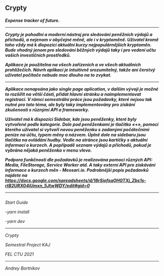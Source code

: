 ## Crypty
<h5>Expense tracker of future.

--------


Crypty je pohodlní a moderní nástroj pro sledování peněžních výdajů a příchodů, a nejenom v obyčejné měně, ale i v kryptoměně. Uživatel kromě toho vždy má k dispozici aktuální kurzy nejpopulárnějších kryptoměn. Bude vhodný jenom pro sledování běžných výdajů taky i pro vedení učtu vašich investičních prostředků.

Aplikace je použitelna na všech zařízeních a ve všech aktuálních prohlížečích.
Návrh aplikaci je intuitivně srozumitelný, takže ani čerstvý uživatel počítače nebude moc dlouho na to zvykat.

-------

Aplikace nenapsána jako single page aplication,
v dalším vývoji je možné to rozšířit na větší části, 
přidat hlavní stránku a naimplementovat registraci. 
V rámci semestrální práce jsou požadavky,
které nejsou tak nutné pro toto téma, ale byly taky implementovány pro získání zkušenosti s různými API a frameworky.

Uživatel má k dispozici Sidebar, kde jsou peněženky, které byly vytvořené podle kategorie. Dole pod peněženkami je tlačítko «+», pomoci kterého uživatel si vytvoří novou peněženku s zadanými počátečními peníze na účtu, typem měny a názvem. Úplně dole na sidebaru jsou tlačítka na ovládání hudby.
Vedle na stránce jsou kartičky s aktuální informací o kurzech. A popřípadě seznam výdajů a příchodů, pokud je vybrána nějaká peněženka v menu vlevo.

Podpora funkčnosti dle požadavků je realizována pomoci různých API: Media, FileStorage, Service Worker atd.
A taky externí API pro získáváni informace o kurzech měn - Messari.io.
Podrobnější popis požadavků najdete na https://docs.google.com/spreadsheets/d/18rSiofsqOHGTXj_Zbs1s-rtB2URXG4iUmxn_5JtwWDY/edit#gid=0


------------
<h6>Start Guide

-yarn install

-yarn dev

---------
Crypty

Semestral Project KAJ

FEL CTU 2021
__________

*Andrey Bortnikov*

